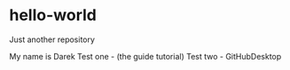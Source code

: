 # hello-world
Just another repository

My name is Darek
Test one - (the guide tutorial)
Test two - GitHubDesktop
